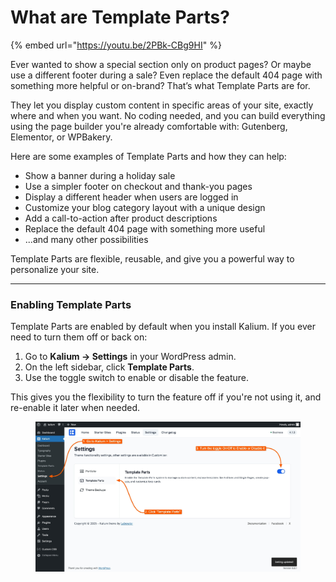 # What are Template Parts?

{% embed url="https://youtu.be/2PBk-CBg9HI" %}

Ever wanted to show a special section only on product pages? Or maybe use a different footer during a sale? Even replace the default 404 page with something more helpful or on-brand? That’s what Template Parts are for.

They let you display custom content in specific areas of your site, exactly where and when you want. No coding needed, and you can build everything using the page builder you're already comfortable with: Gutenberg, Elementor, or WPBakery.

Here are some examples of Template Parts and how they can help:

* Show a banner during a holiday sale
* Use a simpler footer on checkout and thank-you pages
* Display a different header when users are logged in
* Customize your blog category layout with a unique design
* Add a call-to-action after product descriptions
* Replace the default 404 page with something more useful
* ...and many other possibilities

Template Parts are flexible, reusable, and give you a powerful way to personalize your site.

***

### Enabling Template Parts

Template Parts are enabled by default when you install Kalium. If you ever need to turn them off or back on:

1. Go to **Kalium → Settings** in your WordPress admin.
2. On the left sidebar, click **Template Parts**.
3. Use the toggle switch to enable or disable the feature.

This gives you the flexibility to turn the feature off if you're not using it, and re-enable it later when needed.

<figure><img src="../../.gitbook/assets/template-parts1.jpg" alt=""><figcaption></figcaption></figure>
